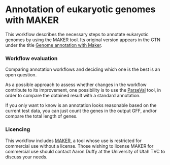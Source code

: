 # Annotation of eukaryotic genomes with MAKER

This workflow describes the necessary steps to annotate eukaryotic genomes by using the MAKER tool. Its original version appears in the GTN under the title [Genome annotation with Maker](https://training.galaxyproject.org/training-material/topics/genome-annotation/tutorials/annotation-with-maker/tutorial.html).

### Workflow evaluation

Comparing annotation workflows and deciding which one is the best is an open question. 

As a possible approach to assess whether changes in the workflow contribute to its improvement, one possibility is to use the [ParseVal](https://usegalaxy.eu/root?tool_id=toolshed.g2.bx.psu.edu/repos/iuc/aegean_parseval/aegean_parseval/0.16.0) tool, in order to compare the obtained result with a standard annotation.

If you only want to know is an annotation looks reasonable based on the current test data, you can just count the genes in the output GFF, and/or compare the total length of genes.

### Licencing

This workflow includes [MAKER](https://www.yandell-lab.org/software/maker.html), a tool whose use is restricted for commercial use without a license. Those wishing to license MAKER for commercial use should contact Aaron Duffy at the University of Utah TVC to discuss your needs.
